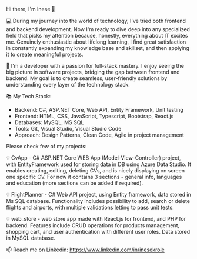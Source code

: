 Hi there, I'm Inese 👋

💻 During my journey into the world of technology, I've tried both frontend and backend development. Now I'm ready to dive deep into any specialized field that picks my attention because, honestly, everything about IT excites me.
Genuinely enthusiastic about lifelong learning, I find great satisfaction in constantly expanding my knowledge base and skillset, and then applying it to create meaningful projects.

🌟 I'm a developer with a passion for full-stack mastery. I enjoy seeing the big picture in software projects, bridging the gap between frontend and backend. My goal is to create seamless, user-friendly solutions by understanding every layer of the technology stack.

📚 My Tech Stack:
- Backend: C#, ASP.NET Core, Web API, Entity Framework, Unit testing
- Frontend: HTML, CSS, JavaScript, Typescript, Bootstrap, React.js
- Databases: MySQL, MS SQL
- Tools: Git, Visual Studio, Visual Studio Code
- Approach: Design Patterns, Clean Code, Agile in project management

Please check few of my projects:

💡    CvApp - C# ASP.NET Core WEB App (Model-View-Controller) project, with EntityFramework used for storing data in DB using Azure Data Studio. It enables creating, editing, deleting CVs, and is nicely displaying on screen one specific CV. For now it contains 3 sections - general info, languages and education (more sections can be added if required).

💡    FlightPlanner - C# Web API project, using Entity framework, data stored in Ms SQL database. Functionality includes possibility to 
add, search or delete flights and airports, with multiple validations letting to pass unit tests.

💡   web_store - web store app made with React.js for frontend, and PHP for backend. Features include CRUD operations for products management, shopping cart, and user authentication with different user roles. Data stored in MySQL database.

📫 Reach me on 
Linkedin: https://www.linkedin.com/in/inesekrole



